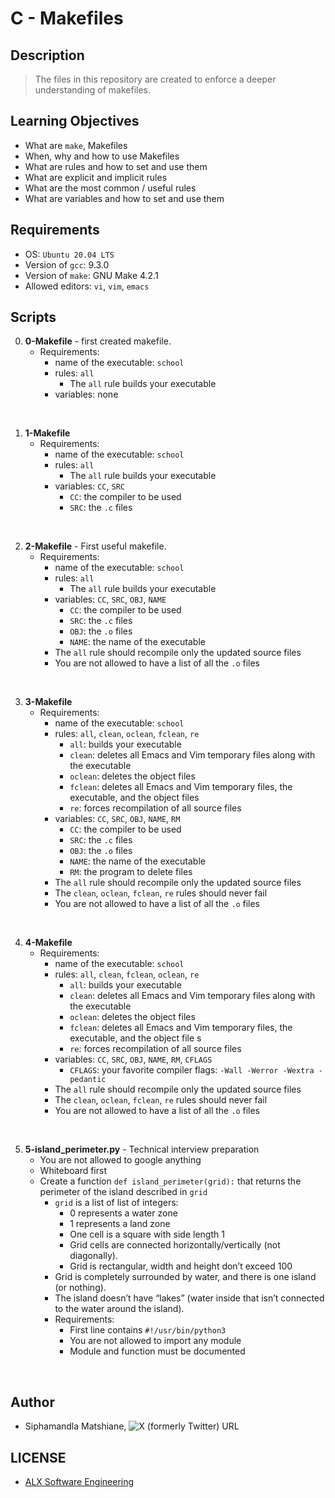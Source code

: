# C - Makefiles

## Description
> The files in this repository are created to enforce a deeper understanding of makefiles.

## Learning Objectives
- What are `make`, Makefiles
- When, why and how to use Makefiles
- What are rules and how to set and use them
- What are explicit and implicit rules
- What are the most common / useful rules
- What are variables and how to set and use them

## Requirements
- OS: `Ubuntu 20.04 LTS`
- Version of `gcc`: 9.3.0
- Version of `make`: GNU Make 4.2.1
- Allowed editors: `vi`, `vim`, `emacs`

## Scripts
0. **0-Makefile** - first created makefile.
    - Requirements:
        * name of the executable: `school`
        * rules: `all`
            * The `all` rule builds your executable
        * variables: none
<br>

1. **1-Makefile**
    - Requirements:
        * name of the executable: `school`
        * rules: `all`
            * The `all` rule builds your executable
        * variables: `CC`, `SRC`
            * `CC`: the compiler to be used
            * `SRC`: the `.c` files
<br>

2. **2-Makefile** - First useful makefile.
    - Requirements:
        * name of the executable: `school`
        * rules: `all`
            * The `all` rule builds your executable
        * variables: `CC`, `SRC`, `OBJ`, `NAME`
            * `CC`: the compiler to be used
            * `SRC`: the `.c` files
            * `OBJ`: the `.o` files
            * `NAME`: the name of the executable
        * The `all` rule should recompile only the updated source files
        * You are not allowed to have a list of all the `.o` files
<br>

3. **3-Makefile**
    - Requirements:
        * name of the executable: `school`
        * rules: `all`, `clean`, `oclean`, `fclean`, `re`
            * `all`: builds your executable
            * `clean`: deletes all Emacs and Vim temporary files along with the executable
            * `oclean`: deletes the object files
            * `fclean`: deletes all Emacs and Vim temporary files, the executable, and the object files
            * `re`: forces recompilation of all source files
        * variables: `CC`, `SRC`, `OBJ`, `NAME`, `RM`
            * `CC`: the compiler to be used
            * `SRC`: the `.c` files
            * `OBJ`: the `.o` files
            * `NAME`: the name of the executable
            * `RM`: the program to delete files
        * The `all` rule should recompile only the updated source files
        * The `clean`, `oclean`, `fclean`, `re` rules should never fail
        * You are not allowed to have a list of all the `.o` files
<br>

4. **4-Makefile**
    - Requirements:
        * name of the executable: `school`
        * rules: `all`, `clean`, `fclean`, `oclean`, `re`
            * `all`: builds your executable
            * `clean`: deletes all Emacs and Vim temporary files along with the executable
            * `oclean`: deletes the object files
            * `fclean`: deletes all Emacs and Vim temporary files, the executable, and the object file    s
            * `re`: forces recompilation of all source files
        * variables: `CC`, `SRC`, `OBJ`, `NAME`, `RM`, `CFLAGS`
            * `CFLAGS`: your favorite compiler flags: `-Wall -Werror -Wextra -pedantic`
        * The `all` rule should recompile only the updated source files
        * The `clean`, `oclean`, `fclean`, `re` rules should never fail
        * You are not allowed to have a list of all the `.o` files
<br>

5.  **5-island_perimeter.py** - Technical interview preparation
    - You are not allowed to google anything
    - Whiteboard first
    - Create a function `def island_perimeter(grid):` that returns the perimeter of the island described in `grid`
        * `grid` is a list of list of integers:
            * 0 represents a water zone
            * 1 represents a land zone
            * One cell is a square with side length 1
            * Grid cells are connected horizontally/vertically (not diagonally).
            * Grid is rectangular, width and height don’t exceed 100
        * Grid is completely surrounded by water, and there is one island (or nothing).
        * The island doesn’t have “lakes” (water inside that isn’t connected to the water around the island).
        * Requirements:
            - First line contains `#!/usr/bin/python3`
            - You are not allowed to import any module
            - Module and function must be documented
<br>

## Author
- Siphamandla Matshiane, ![X (formerly Twitter) URL](https://img.shields.io/twitter/url?url=www.x.com%2Fsbumatshiane916)

## LICENSE
- [ALX Software Engineering](https://www.alxafrica.com/software-engineering)
